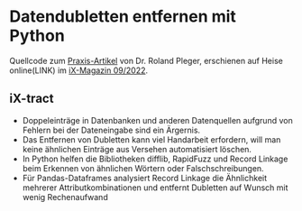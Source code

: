 # Datendubletten entfernen mit Python

Quellcode zum [Praxis-Artikel](https://www.heise.de/select/ix/2022/82212612504066891412) von Dr. Roland Pleger, erschienen auf Heise online(LINK) im [iX-Magazin 09/2022](https://www.heise.de/select/ix/2022/9). 

## iX-tract
- Doppeleinträge in Datenbanken und anderen Datenquellen aufgrund von Fehlern bei der Dateneingabe sind ein Ärgernis.
- Das Entfernen von Dubletten kann viel Handarbeit erfordern, will man keine ähnlichen Einträge aus Versehen automatisiert löschen.
- In Python helfen die Bibliotheken difflib, RapidFuzz und Record Linkage beim Erkennen von ähnlichen Wörtern oder Falschschreibungen.
- Für Pandas-Dataframes analysiert Record Linkage die Ähnlichkeit mehrerer Attributkombinationen und entfernt Dubletten auf Wunsch mit wenig Rechenaufwand
